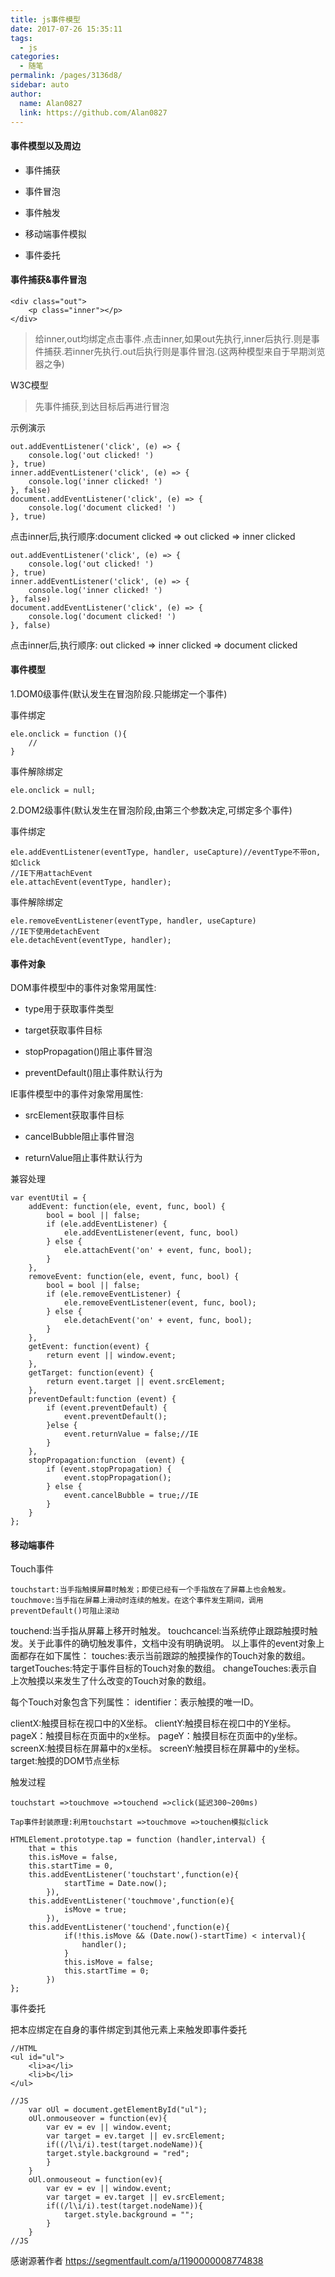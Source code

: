 ```yaml
---
title: js事件模型
date: 2017-07-26 15:35:11
tags: 
  - js
categories:
  - 随笔
permalink: /pages/3136d8/
sidebar: auto
author: 
  name: Alan0827
  link: https://github.com/Alan0827
---
```


#### 事件模型以及周边

* 事件捕获

* 事件冒泡

* 事件触发

* 移动端事件模拟

* 事件委托


<!-- more -->

#### 事件捕获&事件冒泡

    <div class="out">
        <p class="inner"></p>
    </div>

>给inner,out均绑定点击事件.点击inner,如果out先执行,inner后执行.则是事件捕获.若inner先执行.out后执行则是事件冒泡.(这两种模型来自于早期浏览器之争)

W3C模型

>先事件捕获,到达目标后再进行冒泡

示例演示

    out.addEventListener('click', (e) => {
        console.log('out clicked! ')
    }, true)
    inner.addEventListener('click', (e) => {
        console.log('inner clicked! ')
    }, false)
    document.addEventListener('click', (e) => {
        console.log('document clicked! ')
    }, true)

点击inner后,执行顺序:document clicked => out clicked => inner clicked

    out.addEventListener('click', (e) => {
        console.log('out clicked! ')
    }, true)
    inner.addEventListener('click', (e) => {
        console.log('inner clicked! ')
    }, false)
    document.addEventListener('click', (e) => {
        console.log('document clicked! ')
    }, false)

点击inner后,执行顺序: out clicked => inner clicked => document clicked


#### 事件模型

1.DOM0级事件(默认发生在冒泡阶段.只能绑定一个事件)

事件绑定

    ele.onclick = function (){
        //
    }

事件解除绑定
    
    ele.onclick = null;

2.DOM2级事件(默认发生在冒泡阶段,由第三个参数决定,可绑定多个事件)

事件绑定

    ele.addEventListener(eventType, handler, useCapture)//eventType不带on,如click
    //IE下用attachEvent
    ele.attachEvent(eventType, handler);

事件解除绑定

    ele.removeEventListener(eventType, handler, useCapture)
    //IE下使用detachEvent
    ele.detachEvent(eventType, handler);

#### 事件对象

DOM事件模型中的事件对象常用属性:

* type用于获取事件类型

* target获取事件目标

* stopPropagation()阻止事件冒泡

* preventDefault()阻止事件默认行为


IE事件模型中的事件对象常用属性:

* srcElement获取事件目标

* cancelBubble阻止事件冒泡

* returnValue阻止事件默认行为


兼容处理

    var eventUtil = {
        addEvent: function(ele, event, func, bool) {
            bool = bool || false;
            if (ele.addEventListener) {
                ele.addEventListener(event, func, bool)
            } else {
                ele.attachEvent('on' + event, func, bool);
            }
        },
        removeEvent: function(ele, event, func, bool) {
            bool = bool || false;
            if (ele.removeEventListener) {
                ele.removeEventListener(event, func, bool);
            } else {
                ele.detachEvent('on' + event, func, bool);
            }
        },
        getEvent: function(event) {
            return event || window.event;
        },
        getTarget: function(event) {
            return event.target || event.srcElement;
        },
        preventDefault:function (event) {
            if (event.preventDefault) {
                event.preventDefault();
            }else {
                event.returnValue = false;//IE
            }
        },
        stopPropagation:function  (event) {
            if (event.stopPropagation) {
                event.stopPropagation();
            } else {
                event.cancelBubble = true;//IE
            }
        }
    };

#### 移动端事件

Touch事件

    touchstart:当手指触摸屏幕时触发；即使已经有一个手指放在了屏幕上也会触发。
    touchmove:当手指在屏幕上滑动时连续的触发。在这个事件发生期间，调用preventDefault()可阻止滚动


touchend:当手指从屏幕上移开时触发。
touchcancel:当系统停止跟踪触摸时触发。关于此事件的确切触发事件，文档中没有明确说明。
以上事件的event对象上面都存在如下属性：
touches:表示当前跟踪的触摸操作的Touch对象的数组。
targetTouches:特定于事件目标的Touch对象的数组。
changeTouches:表示自上次触摸以来发生了什么改变的Touch对象的数组。

每个Touch对象包含下列属性：
identifier：表示触摸的唯一ID。

clientX:触摸目标在视口中的X坐标。
clientY:触摸目标在视口中的Y坐标。
pageX：触摸目标在页面中的x坐标。
pageY：触摸目标在页面中的y坐标。
screenX:触摸目标在屏幕中的x坐标。
screenY:触摸目标在屏幕中的y坐标。
target:触摸的DOM节点坐标

触发过程

    touchstart =>touchmove =>touchend =>click(延迟300~200ms)

    Tap事件封装原理:利用touchstart =>touchmove =>touchen模拟click

    HTMLElement.prototype.tap = function (handler,interval) {
        that = this
        this.isMove = false,
        this.startTime = 0,
        this.addEventListener('touchstart',function(e){
                startTime = Date.now();
            }),
        this.addEventListener('touchmove',function(e){
                isMove = true;
            }),
        this.addEventListener('touchend',function(e){
                if(!this.isMove && (Date.now()-startTime) < interval){
                    handler();
                }
                this.isMove = false;
                this.startTime = 0;
            })
    };

事件委托

把本应绑定在自身的事件绑定到其他元素上来触发即事件委托

    //HTML
    <ul id="ul">
        <li>a</li>
        <li>b</li>
    </ul>

    //JS
        var oUl = document.getElementById("ul");
        oUl.onmouseover = function(ev){
            var ev = ev || window.event;
            var target = ev.target || ev.srcElement;
            if((/l\i/i).test(target.nodeName)){
            target.style.background = "red";
            }
        }
        oUl.onmouseout = function(ev){
            var ev = ev || window.event;
            var target = ev.target || ev.srcElement;
            if((/l\i/i).test(target.nodeName)){
                target.style.background = "";
            }
        }
    //JS



感谢源著作者   https://segmentfault.com/a/1190000008774838